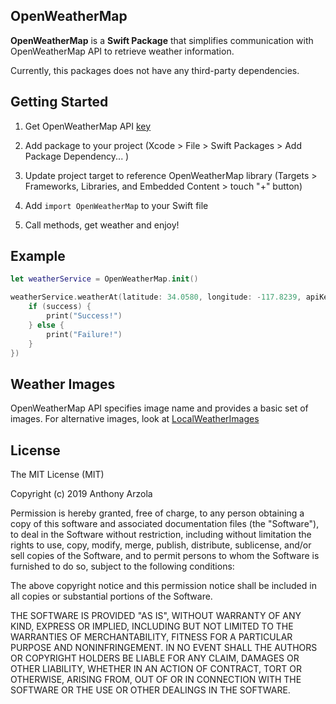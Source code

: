 ## OpenWeatherMap

**OpenWeatherMap** is a **Swift Package** that simplifies communication with OpenWeatherMap API to retrieve weather information.

Currently, this packages does not have any third-party dependencies.

## Getting Started

1. Get OpenWeatherMap API [key](https://openweathermap.org/appid)

2. Add package to your project (Xcode > File > Swift Packages > Add Package Dependency... )
3. Update project target to reference OpenWeatherMap library (Targets > Frameworks, Libraries, and Embedded Content > touch "+" button)
4. Add `import OpenWeatherMap` to your Swift file

5. Call methods, get weather and enjoy!


## Example

```swift
let weatherService = OpenWeatherMap.init()

weatherService.weatherAt(latitude: 34.0580, longitude: -117.8239, apiKey: apiKey, completion: { (success: Bool, results: WeatherResults?) -> Void in
    if (success) {
        print("Success!")
    } else {
        print("Failure!")
    }
})
```


## Weather Images
OpenWeatherMap API specifies image name and provides a basic set of images. For alternative images, look at [LocalWeatherImages](https://github.com/AnthonyArzola/LocalWeatherImages "LocalWeatherImages on GitHub")


## License
The MIT License (MIT)

Copyright (c) 2019 Anthony Arzola

Permission is hereby granted, free of charge, to any person obtaining a copy of
this software and associated documentation files (the "Software"), to deal in
the Software without restriction, including without limitation the rights to
use, copy, modify, merge, publish, distribute, sublicense, and/or sell copies of
the Software, and to permit persons to whom the Software is furnished to do so,
subject to the following conditions:

The above copyright notice and this permission notice shall be included in all
copies or substantial portions of the Software.

THE SOFTWARE IS PROVIDED "AS IS", WITHOUT WARRANTY OF ANY KIND, EXPRESS OR
IMPLIED, INCLUDING BUT NOT LIMITED TO THE WARRANTIES OF MERCHANTABILITY, FITNESS
FOR A PARTICULAR PURPOSE AND NONINFRINGEMENT. IN NO EVENT SHALL THE AUTHORS OR
COPYRIGHT HOLDERS BE LIABLE FOR ANY CLAIM, DAMAGES OR OTHER LIABILITY, WHETHER
IN AN ACTION OF CONTRACT, TORT OR OTHERWISE, ARISING FROM, OUT OF OR IN
CONNECTION WITH THE SOFTWARE OR THE USE OR OTHER DEALINGS IN THE SOFTWARE.

